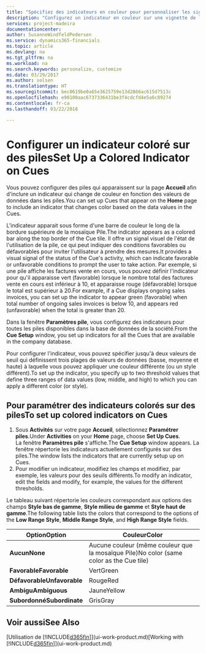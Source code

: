 ```yaml
---
title: "Spécifiez des indicateurs en couleur pour personnaliser les signaux visuels à propos de l'activité d'une pile | Microsoft Docs"
description: "Configurez un indicateur en couleur sur une vignette de la pile pour fournir un signal visuel personnalisé de l'activité de la pile."
services: project-madeira
documentationcenter: 
author: SusanneWindfeldPedersen
ms.service: dynamics365-financials
ms.topic: article
ms.devlang: na
ms.tgt_pltfrm: na
ms.workload: na
ms.search.keywords: personalize, customize
ms.date: 03/29/2017
ms.author: solsen
ms.translationtype: HT
ms.sourcegitcommit: bec0619be0a65e3625759e13d2866ac615d7513c
ms.openlocfilehash: e90100aac6737336431be3f4cdcfd4e5a6c89274
ms.contentlocale: fr-ca
ms.lasthandoff: 03/22/2018

---
```

# <a name="set-up-a-colored-indicator-on-cues"></a><span data-ttu-id="5e832-103">Configurer un indicateur coloré sur des piles</span><span class="sxs-lookup"><span data-stu-id="5e832-103">Set Up a Colored Indicator on Cues</span></span>
<span data-ttu-id="5e832-104">Vous pouvez configurer des piles qui apparaissent sur la page **Accueil** afin d'inclure un indicateur qui change de couleur en fonction des valeurs de données dans les piles.</span><span class="sxs-lookup"><span data-stu-id="5e832-104">You can set up Cues that appear on the **Home** page to include an indicator that changes color based on the data values in the Cues.</span></span>

<span data-ttu-id="5e832-105">L'indicateur apparait sous forme d'une barre de couleur le long de la bordure supérieure de la mosaïque Pile.</span><span class="sxs-lookup"><span data-stu-id="5e832-105">The indicator appears as a colored bar along the top border of the Cue tile.</span></span> <span data-ttu-id="5e832-106">Il offre un signal visuel de l'état de l'utilisation de la pile, ce qui peut indiquer des conditions favorables ou défavorables pour inviter l'utilisateur à prendre des mesures.</span><span class="sxs-lookup"><span data-stu-id="5e832-106">It provides a visual signal of the status of the Cue's activity, which can indicate favorable or unfavorable conditions to prompt the user to take action.</span></span> <span data-ttu-id="5e832-107">Par exemple, si une pile affiche les factures vente en cours, vous pouvez définir l'indicateur pour qu'il apparaisse vert (favorable) lorsque le nombre total des factures vente en cours est inférieur à 10, et apparaisse rouge (défavorable) lorsque le total est supérieur à 20.</span><span class="sxs-lookup"><span data-stu-id="5e832-107">For example, if a Cue displays ongoing sales invoices, you can set up the indicator to appear green (favorable) when total number of ongoing sales invoices is below 10, and appears red (unfavorable) when the total is greater than 20.</span></span>

<span data-ttu-id="5e832-108">Dans la fenêtre **Paramètres pile**, vous configurez des indicateurs pour toutes les piles disponibles dans la base de données de la société.</span><span class="sxs-lookup"><span data-stu-id="5e832-108">From the **Cue Setup** window, you set up indicators for all the Cues that are available in the company database.</span></span>

<span data-ttu-id="5e832-109">Pour configurer l'indicateur, vous pouvez spécifier jusqu'à deux valeurs de seuil qui définissent trois plages de valeurs de données (basse, moyenne et haute) à laquelle vous pouvez appliquer une couleur différente (ou un style différent).</span><span class="sxs-lookup"><span data-stu-id="5e832-109">To set up the indicator, you specify up to two threshold values that define three ranges of data values (low, middle, and high) to which you can apply a different color (or style).</span></span>

## <a name="to-set-up-colored-indicators-on-cues"></a><span data-ttu-id="5e832-110">Pour paramétrer des indicateurs colorés sur des piles</span><span class="sxs-lookup"><span data-stu-id="5e832-110">To set up colored indicators on Cues</span></span>
1. <span data-ttu-id="5e832-111">Sous **Activités** sur votre page **Accueil**, sélectionnez **Paramétrer piles**.</span><span class="sxs-lookup"><span data-stu-id="5e832-111">Under **Activities** on your **Home** page, choose **Set Up Cues**.</span></span>  
   <span data-ttu-id="5e832-112">La fenêtre **Paramètres pile** s'affiche.</span><span class="sxs-lookup"><span data-stu-id="5e832-112">The **Cue Setup** window appears.</span></span> <span data-ttu-id="5e832-113">La fenêtre répertorie les indicateurs actuellement configurés sur des piles.</span><span class="sxs-lookup"><span data-stu-id="5e832-113">The window lists the indicators that are currently setup up on Cues.</span></span>
2. <span data-ttu-id="5e832-114">Pour modifier un indicateur, modifiez les champs et modifiez, par exemple, les valeurs pour des seuils différents.</span><span class="sxs-lookup"><span data-stu-id="5e832-114">To modify an indicator, edit the fields and modify, for example, the values for the different thresholds.</span></span>  

<span data-ttu-id="5e832-115">Le tableau suivant répertorie les couleurs correspondant aux options des champs **Style bas de gamme**, **Style milieu de gamme** et **Style haut de gamme**.</span><span class="sxs-lookup"><span data-stu-id="5e832-115">The following table lists the colors that correspond to the options of the **Low Range Style**, **Middle Range Style**, and **High Range Style** fields.</span></span>

| <span data-ttu-id="5e832-116">Option</span><span class="sxs-lookup"><span data-stu-id="5e832-116">Option</span></span> | <span data-ttu-id="5e832-117">Couleur</span><span class="sxs-lookup"><span data-stu-id="5e832-117">Color</span></span> |
| --- | --- |
| <span data-ttu-id="5e832-118">**Aucun**</span><span class="sxs-lookup"><span data-stu-id="5e832-118">**None**</span></span> |<span data-ttu-id="5e832-119">Aucune couleur (même couleur que la mosaïque Pile)</span><span class="sxs-lookup"><span data-stu-id="5e832-119">No color (same color as the Cue tile)</span></span>|
| <span data-ttu-id="5e832-120">**Favorable**</span><span class="sxs-lookup"><span data-stu-id="5e832-120">**Favorable**</span></span> |<span data-ttu-id="5e832-121">Vert</span><span class="sxs-lookup"><span data-stu-id="5e832-121">Green</span></span> |
| <span data-ttu-id="5e832-122">**Défavorable**</span><span class="sxs-lookup"><span data-stu-id="5e832-122">**Unfavorable**</span></span> |<span data-ttu-id="5e832-123">Rouge</span><span class="sxs-lookup"><span data-stu-id="5e832-123">Red</span></span> |
| <span data-ttu-id="5e832-124">**Ambigu**</span><span class="sxs-lookup"><span data-stu-id="5e832-124">**Ambiguous**</span></span> |<span data-ttu-id="5e832-125">Jaune</span><span class="sxs-lookup"><span data-stu-id="5e832-125">Yellow</span></span> |
| <span data-ttu-id="5e832-126">**Subordonné**</span><span class="sxs-lookup"><span data-stu-id="5e832-126">**Subordinate**</span></span> |<span data-ttu-id="5e832-127">Gris</span><span class="sxs-lookup"><span data-stu-id="5e832-127">Gray</span></span> |

## <a name="see-also"></a><span data-ttu-id="5e832-128">Voir aussi</span><span class="sxs-lookup"><span data-stu-id="5e832-128">See Also</span></span>
<span data-ttu-id="5e832-129">[Utilisation de [!INCLUDE[d365fin](includes/d365fin_md.md)]](ui-work-product.md)</span><span class="sxs-lookup"><span data-stu-id="5e832-129">[Working with [!INCLUDE[d365fin](includes/d365fin_md.md)]](ui-work-product.md)</span></span>

